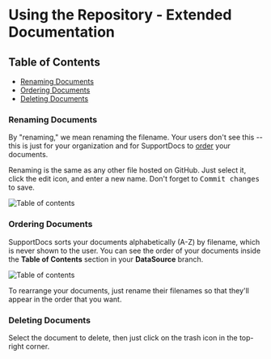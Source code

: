 # Using the Repository - Extended Documentation

## Table of Contents
-   [Renaming Documents](#renaming-documents)
-   [Ordering Documents](#ordering-documents)
-   [Deleting Documents](#deleting-documents)


### Renaming Documents
By "renaming," we mean renaming the filename. Your users don't see this -- this is just for your organization and for SupportDocs to [order](#ordering-documents) your documents.

Renaming is the same as any other file hosted on GitHub. Just select it, click the edit icon, and enter a new name. Don't forget to <kbd>Commit changes</kbd> to save.

![Table of contents](https://raw.githubusercontent.com/aheze/SupportDocs/main/Assets/Usage/Rename.png)

### Ordering Documents
SupportDocs sorts your documents alphabetically (A-Z) by filename, which is never shown to the user. You can see the order of your documents inside the **Table of Contents** section in your **DataSource** branch. 

![Table of contents](https://raw.githubusercontent.com/aheze/SupportDocs/main/Assets/Usage/TableOfContents.png)

To rearrange your documents, just rename their filenames so that they'll appear in the order that you want.

### Deleting Documents
Select the document to delete, then just click on the trash icon in the top-right corner.


